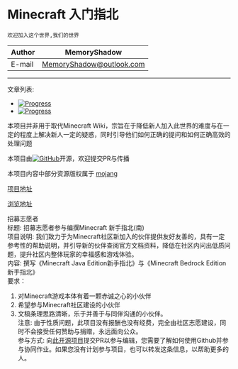 # Minecraft 入门指北

`欢迎加入这个世界,我们的世界`

|Author|MemoryShadow|
|---|---
|E-mail|MemoryShadow@outlook.com

****
文章列表:

* [![Progress](https://progress-bar.dev/45/?title=JavaEditio)](Java%20Edition.md "点击前往") 
* [![Progress](https://progress-bar.dev/0/?title=BedrockEdition)](https://sgpublic.xyz/mc/index.html "点击前往")

本项目并非用于取代Minecraft Wiki，宗旨在于降低新人加入此世界的难度与在一定的程度上解决新人一定的疑惑，同时引导他们如何正确的提问和如何正确高效的处理问题

本项目由[![GitHub](https://img.shields.io/github/license/MemoryShadow/Minecraft-Getting-Started-Guide)](LICENSE "查看协议")开源，欢迎提交PR与传播

本项目内容中部分资源版权属于 [mojang](https://www.minecraft.net/zh-hans/mojang-careers "点击查看")

[项目地址](https://github.com/MemoryShadow/Minecraft-Getting-Started-Guide "点击参与")

[浏览地址](https://memoryshadow.github.io/Minecraft-Getting-Started-Guide/ "点击浏览")

招募志愿者  
标题: 招募志愿者参与编撰Minecraft 新手指北(南)  
项目说明: 我们致力于为Minecraft社区新加入的伙伴提供友好友善的，具有一定参考性的帮助说明，并引导新的伙伴查阅官方文档资料，降低在社区内问出低质问题，提升社区内整体玩家的幸福感和游戏体验。  
内容: 撰写《Minecraft Java Edition新手指北》与《Minecraft Bedrock Edition新手指北》  
要求：  
1. 对Minecraft游戏本体有着一颗赤诚之心的小伙伴  
2. 希望参与Minecraft社区建设的小伙伴  
3. 文稿条理思路清晰，乐于并善于与同伴沟通的小伙伴。  
注意: 由于性质问题，此项目没有报酬也没有经费，完全由社区志愿建设，同时不会接受任何赞助与捐赠，永远面向公众。  
参与方式: 向[此开源项目](https://github.com/MemoryShadow/Minecraft-Getting-Started-Guide)提交PR以参与编辑，您需要了解如何使用Github并参与协同作业。如果您没有计划参与项目，也可以转发这条信息，以帮助更多的人。  
